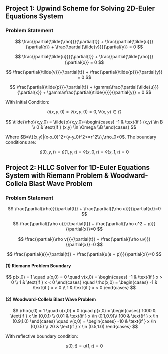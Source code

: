 ## Project 1: Upwind Scheme for Solving 2D-Euler Equations System
### Problem Statement
$$
\frac{\partial{\tilde{\rho}}}{\partial{t}} + \frac{\partial{\tilde{u}}}{\partial{x}} + \frac{\partial{\tilde{v}}}{\partial{y}} = 0
$$

$$
\frac{\partial{\tilde{u}}}{\partial{t}} + \frac{\partial{\tilde{\rho}}}{\partial{x}} = 0
$$

$$
\frac{\partial{\tilde{v}}}{\partial{t}} + \frac{\partial{\tilde{p}}}{\partial{y}} = 0
$$

$$
\frac{\partial{\tilde{p}}}{\partial{t}} + \gamma\frac{\partial{\tilde{u}}}{\partial{x}} + \gamma\frac{\partial{\tilde{v}}}{\partial{y}} = 0
$$

With Initial Condition:

$$
\tilde{u}(x,y,0)=\tilde{v}(x,y,0)=0, \forall (x,y)\in\Omega
$$

$$
\tilde{\rho}(x,y,0) = \tilde{p}(x,y,0)=\begin{cases}
    -1 & \text{if } (x,y) \in B \\
    0 & \text{if } (x,y) \in \Omega \\B
\end{cases} 
$$

Where $B=\\{(x,y)|(x-x_0)^2+(y-y_0)^2<=r^2\\},\rho_0>0$. The boundary conditions are:

$$
\tilde{u}(0,y,t)=\tilde{u}(1,y,t)=\tilde{v}(x,0,t)=\tilde{v}(x,1,t)=0
$$

## Project 2: HLLC Solver for 1D-Euler Equations System with Riemann Problem & Woodward-Collela Blast Wave Problem

### Problem Statement
  
$$
\frac{\partial{\rho}}{\partial{t}} + \frac{\partial{(\rho u)}}{\partial{x}}=0
$$

$$
\frac{\partial{(\rho u)}}{\partial{t}} + \frac{\partial{(\rho u^2 + p)}}{\partial{x}}=0
$$

$$
\frac{\partial{(\rho v)}}{\partial{t}} + \frac{\partial{(\rho uv)}}{\partial{x}}=0
$$

$$
\frac{\partial{e}}{\partial{t}} + \frac{\partial{u(e + p)}}{\partial{x}}=0
$$

#### (1) Riemann Problem Boundary
$$
p(x,0) = 1
\quad
u(x,0) = 0
\quad
v(x,0) = \begin{cases}
    -1 & \text{if } x > 0 \\
    1 & \text{if } x < 0
\end{cases} 
\quad
\rho(x,0) = \begin{cases}
    -1 & \text{if } x > 0 \\
    1 & \text{if } x < 0
\end{cases}
$$

#### (2) Woodward-Collela Blast Wave Problem
$$
\rho(x,0) = 1
\quad
u(x,0) = 0
\quad
p(x,0) = \begin{cases}
    1000 & \text{if } x \in (0,0.1) \\
    0.01 & \text{if } x \in (0.1,0.9)\\
    100 & \text{if } x \in (0.9,1.0)
\end{cases} 
\quad
v(x,0) = \begin{cases}
    -10 & \text{if } x \in (0,0.5) \\
    20 & \text{if } x \in (0.5,1.0)
\end{cases}
$$

With reflective boundary condition:

$$
u(0,t)=u(1,t)=0
$$







